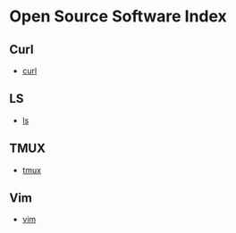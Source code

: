 # Open Source Software Index 

## Curl
- [curl](curl)

## LS
- [ls](ls)

## TMUX
- [tmux](tmux)

## Vim
- [vim](vim)
